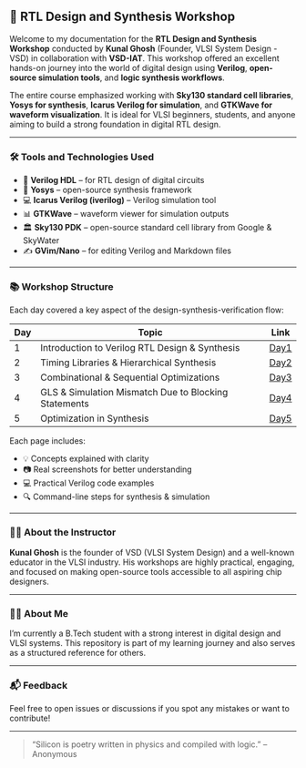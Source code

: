 
## 📘 RTL Design and Synthesis Workshop

Welcome to my documentation for the **RTL Design and Synthesis Workshop** conducted by **Kunal Ghosh** (Founder, VLSI System Design - VSD) in collaboration with **VSD-IAT**. This workshop offered an excellent hands-on journey into the world of digital design using **Verilog**, **open-source simulation tools**, and **logic synthesis workflows**.

The entire course emphasized working with **Sky130 standard cell libraries**, **Yosys for synthesis**, **Icarus Verilog for simulation**, and **GTKWave for waveform visualization**. It is ideal for VLSI beginners, students, and anyone aiming to build a strong foundation in digital RTL design.

---

### 🛠️ Tools and Technologies Used

- 🧾 **Verilog HDL** – for RTL design of digital circuits  
- 🔧 **Yosys** – open-source synthesis framework  
- 💻 **Icarus Verilog (iverilog)** – Verilog simulation tool  
- 📊 **GTKWave** – waveform viewer for simulation outputs  
- 🏛️ **Sky130 PDK** – open-source standard cell library from Google & SkyWater  
- ✍️ **GVim/Nano** – for editing Verilog and Markdown files  

---

### 📚 Workshop Structure

Each day covered a key aspect of the design-synthesis-verification flow:

| Day | Topic                                                   | Link |
|-----|---------------------------------------------------------|------|
| 1   | Introduction to Verilog RTL Design & Synthesis          | [Day1](./Day1/Day1_Verilog_RTL_Intro.md) |
| 2   | Timing Libraries & Hierarchical Synthesis               | [Day2](./Day2/Day2_TimingLibs_Hierarchical_Synthesis.md) |
| 3   | Combinational & Sequential Optimizations                | [Day3](./Day3/Day3_Comb_Seq_Optimization.md) |
| 4   | GLS & Simulation Mismatch Due to Blocking Statements    | [Day4](./Day4/Day4_GLS_Blocking_SimMismatch.md) |
| 5   | Optimization in Synthesis                               | [Day5](./Day5/Day5_Optimization_in_Synthesis.md) |

Each page includes:
- 💡 Concepts explained with clarity
- 📷 Real screenshots for better understanding
- 💻 Practical Verilog code examples
- 🔍 Command-line steps for synthesis & simulation

---

### 👩‍🏫 About the Instructor

**Kunal Ghosh** is the founder of VSD (VLSI System Design) and a well-known educator in the VLSI industry. His workshops are highly practical, engaging, and focused on making open-source tools accessible to all aspiring chip designers.

---

### 🙋‍♀️ About Me

I’m currently a B.Tech student with a strong interest in digital design and VLSI systems. This repository is part of my learning journey and also serves as a structured reference for others.

---

### 📬 Feedback

Feel free to open issues or discussions if you spot any mistakes or want to contribute!

---

> “Silicon is poetry written in physics and compiled with logic.” – Anonymous

